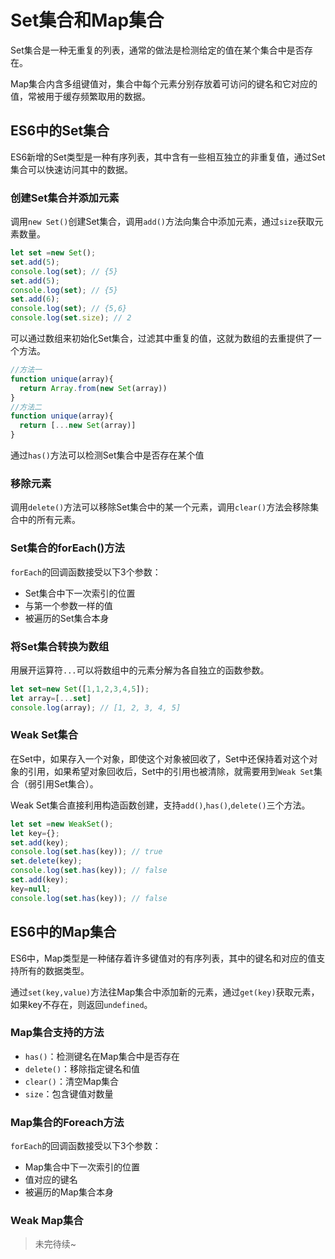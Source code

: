 # Set集合和Map集合

Set集合是一种无重复的列表，通常的做法是检测给定的值在某个集合中是否存在。

Map集合内含多组键值对，集合中每个元素分别存放着可访问的键名和它对应的值，常被用于缓存频繁取用的数据。

## ES6中的Set集合

ES6新增的Set类型是一种有序列表，其中含有一些相互独立的非重复值，通过Set集合可以快速访问其中的数据。

### 创建Set集合并添加元素

调用`new Set()`创建Set集合，调用`add()`方法向集合中添加元素，通过`size`获取元素数量。

```javascript
let set =new Set();
set.add(5);
console.log(set); // {5}
set.add(5);
console.log(set); // {5}
set.add(6);
console.log(set); // {5,6}
console.log(set.size); // 2
```

可以通过数组来初始化Set集合，过滤其中重复的值，这就为数组的去重提供了一个方法。

```javascript
//方法一
function unique(array){
  return Array.from(new Set(array))
}
//方法二
function unique(array){
  return [...new Set(array)]
}
```

通过`has()`方法可以检测Set集合中是否存在某个值

### 移除元素

调用`delete()`方法可以移除Set集合中的某一个元素，调用`clear()`方法会移除集合中的所有元素。

### Set集合的forEach()方法

`forEach`的回调函数接受以下3个参数：

- Set集合中下一次索引的位置
- 与第一个参数一样的值
- 被遍历的Set集合本身

### 将Set集合转换为数组

用展开运算符`...`可以将数组中的元素分解为各自独立的函数参数。

```javascript
let set=new Set([1,1,2,3,4,5]);
let array=[...set]
console.log(array); // [1, 2, 3, 4, 5]
```

### Weak Set集合

在Set中，如果存入一个对象，即使这个对象被回收了，Set中还保持着对这个对象的引用，如果希望对象回收后，Set中的引用也被清除，就需要用到`Weak Set`集合（弱引用Set集合）。

Weak Set集合直接利用构造函数创建，支持`add()`,`has()`,`delete()`三个方法。

```javascript
let set =new WeakSet();
let key={};
set.add(key);
console.log(set.has(key)); // true
set.delete(key);
console.log(set.has(key)); // false
set.add(key);
key=null;
console.log(set.has(key)); // false
```

## ES6中的Map集合

ES6中，Map类型是一种储存着许多键值对的有序列表，其中的键名和对应的值支持所有的数据类型。

通过`set(key,value)`方法往Map集合中添加新的元素，通过`get(key)`获取元素，如果key不存在，则返回`undefined`。

### Map集合支持的方法

- `has()`：检测键名在Map集合中是否存在
- `delete()`：移除指定键名和值
- `clear()`：清空Map集合
- `size`：包含键值对数量

### Map集合的Foreach方法

`forEach`的回调函数接受以下3个参数：

- Map集合中下一次索引的位置
- 值对应的键名
- 被遍历的Map集合本身

### Weak Map集合

> 未完待续~